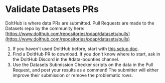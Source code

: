 # Validate Datasets PRs

DoltHub is where data PRs are submitted. Pull Requests are made to the Datasets repo by the community here: [https://www.dolthub.com/repositories/pdap/datasets/pulls](https://www.dolthub.com/repositories/pdap/datasets/pulls)

1. If you haven't used DoltHub before, start with [this setup doc](../../../../tools/dolthub.md).
2. Find a DoltHub PR to download. If you don't know where to start, ask in the DoltHub Discord in the \#data-bounties channel.
3. Use the Datasets Submission Checker scripts on the data in the Pull Request, and post your results as a comment! The submitter will either improve their submission or remove the problematic rows.

